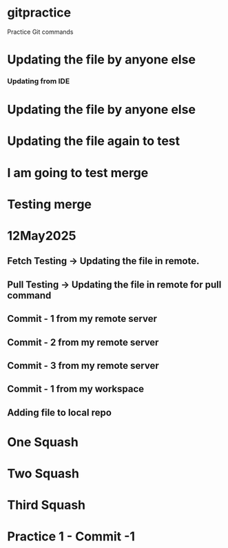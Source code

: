 # gitpractice
Practice Git commands

# Updating the file by anyone else

### Updating from IDE

# Updating the file by anyone else

# Updating the file again to test


# I am going to test merge

# Testing merge

# 12May2025
## Fetch Testing -> Updating the file in remote.

## Pull Testing -> Updating the file in remote for pull command

## Commit - 1 from my remote server

## Commit - 2 from my remote server

## Commit - 3 from my remote server

## Commit - 1 from my workspace

## Adding file to local repo


# One Squash

# Two Squash

# Third Squash

# Practice 1 - Commit -1